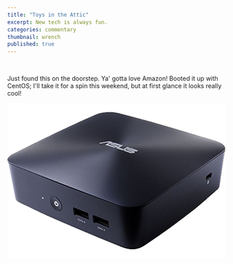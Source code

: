```yaml
---
title: "Toys in the Attic"
excerpt: New tech is always fun. 
categories: commentary
thumbnail: wrench
published: true
---
```


![<img src="images/ASUS_VivoMini.png">](https://www.amazon.com/gp/product/B07DF8DV5H/ref=ppx_yo_dt_b_asin_title_o00_s00?ie=UTF8&psc=1)

Just found this on the doorstep. Ya' gotta love Amazon! Booted it up with CentOS; I'll take it for a spin this weekend, but at first glance it looks really cool!

!["My latest toy"](images/ASUS_VivoMini.png)

